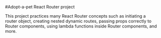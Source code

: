 #Adopt-a-pet React Router project

This project practices many React Router concepts such as initiating a router object, creating nested dynamic routes, passing props correctly to Router components, using lambda functions inside Router components, and more.